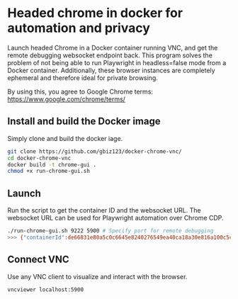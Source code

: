 # Headed chrome in docker for automation and privacy
Launch headed Chrome in a Docker container running VNC, and get the remote debugging websocket endpoint back.
This program solves the problem of not being able to run Playwright in headless=false mode from a Docker container.
Additionally, these browser instances are completely ephemeral and therefore ideal for private browsing.

By using this, you agree to Google Chrome terms: https://www.google.com/chrome/terms/

## Install and build the Docker image
Simply clone and build the docker iage.
```bash
git clone https://github.com/gbiz123/docker-chrome-vnc/
cd docker-chrome-vnc
docker build -t chrome-gui .
chmod +x run-chrome-gui.sh
```

## Launch 
Run the script to get the container ID and the websocket URL. The websocket URL can be used for Playwright automation over Chrome CDP.
```bash
./run-chrome-gui.sh 9222 5900 # Specify port for remote debugging
>>> {"containerId":de66831e80a5c0c6645e8240276549ea40ca18a30e816a100c5c28c4e139bfe3,"wsEndpoint":ws://localhost:9222/devtools/browser/8c6ff95f-f609-49eb-b701-d46b3e0e1c89}
```

## Connect VNC
Use any VNC client to visualize and interact with the browser.
```bash
vncviewer localhost:5900
```
